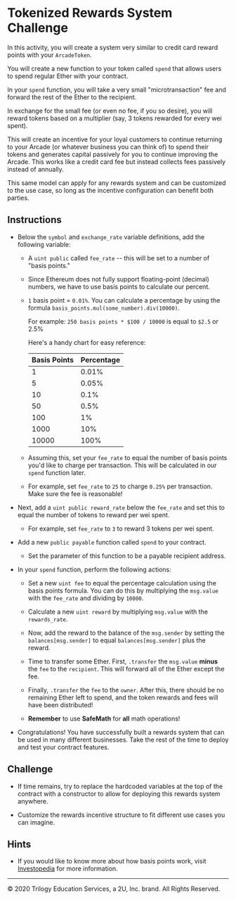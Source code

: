 # Tokenized Rewards System Challenge

In this activity, you will create a system very similar to credit card reward points with your `ArcadeToken`.

You will create a new function to your token called `spend` that allows users to spend regular Ether with your contract.

In your `spend` function, you will take a very small "microtransaction" fee and forward the rest of the Ether to the recipient.

In exchange for the small fee (or even no fee, if you so desire), you will reward tokens based on a multiplier (say, 3 tokens rewarded for every wei spent).

This will create an incentive for your loyal customers to continue returning to your Arcade (or whatever business you can think of) to spend their tokens and generates capital passively for you to continue improving the Arcade. This works like a credit card fee but instead collects fees passively instead of annually.

This same model can apply for any rewards system and can be customized to the use case, so long as the incentive configuration can benefit both parties.

## Instructions

* Below the `symbol` and `exchange_rate` variable definitions, add the following variable:

  * A `uint public` called `fee_rate` -- this will be set to a number of "basis points."

  * Since Ethereum does not fully support floating-point (decimal) numbers, we have to use basis points to calculate our percent.

  * `1` basis point = `0.01%`. You can calculate a percentage by using the formula `basis_points.mul(some_number).div(10000)`.

    For example: `250 basis points * $100 / 10000` is equal to `$2.5` or 2.5%

    Here's a handy chart for easy reference:

    Basis Points | Percentage
    ---------|----------
    1 | 0.01%
    5 | 0.05%
    10 | 0.1%
    50 | 0.5%
    100 | 1%
    1000 | 10%
    10000 | 100%

  * Assuming this, set your `fee_rate` to equal the number of basis points you'd like to charge per transaction. This will be calculated in our `spend` function later.

  * For example, set `fee_rate` to `25` to charge `0.25%` per transaction. Make sure the fee is reasonable!

* Next, add a `uint public reward_rate` below the `fee_rate` and set this to equal the number of tokens to reward per wei spent.

  * For example, set `fee_rate` to `3` to reward 3 tokens per wei spent.

* Add a new `public payable` function called `spend` to your contract.

  * Set the parameter of this function to be a payable recipient address.

* In your `spend` function, perform the following actions:

  * Set a new `uint fee` to equal the percentage calculation using the basis points formula. You can do this by multiplying the `msg.value` with the `fee_rate` and dividing by `10000`.

  * Calculate a new `uint reward` by multiplying `msg.value` with the `rewards_rate`.

  * Now, add the reward to the balance of the `msg.sender` by setting the `balances[msg.sender]` to equal `balances[msg.sender]` plus the reward.

  * Time to transfer some Ether. First, `.transfer` the `msg.value` **minus** the `fee` to the `recipient`. This will forward all of the Ether except the fee.

  * Finally, `.transfer` the `fee` to the `owner`. After this, there should be no remaining Ether left to spend, and the token rewards and fees will have been distributed!

  * **Remember** to use **SafeMath** for **all** math operations!

* Congratulations! You have successfully built a rewards system that can be used in many different businesses. Take the rest of the time to deploy and test your contract features.

## Challenge

* If time remains, try to replace the hardcoded variables at the top of the contract with a constructor to allow for deploying this rewards system anywhere.

* Customize the rewards incentive structure to fit different use cases you can imagine.

## Hints

* If you would like to know more about how basis points work, visit [Investopedia](https://www.investopedia.com/terms/b/basispoint.asp) for more information.

---

© 2020 Trilogy Education Services, a 2U, Inc. brand. All Rights Reserved.
